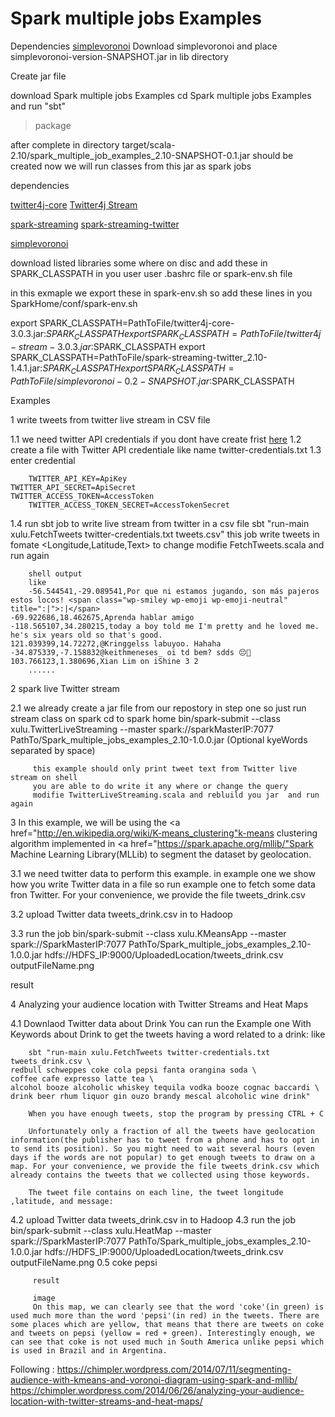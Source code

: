 Spark multiple jobs Examples
============================
Dependencies
<a href="http://sourceforge.net/projects/simplevoronoi/">simplevoronoi</a>
Download simplevoronoi and place simplevoronoi-version-SNAPSHOT.jar in lib directory

Create jar file

download Spark multiple jobs Examples 
cd Spark multiple jobs Examples and run "sbt"
> package

after complete in directory target/scala-2.10/spark_multiple_job_examples_2.10-SNAPSHOT-0.1.jar should be created 
now we will run classes from this jar as spark jobs

dependencies

<a href="http://mvnrepository.com/artifact/org.twitter4j/twitter4j-core/3.0.3">twitter4j-core</a>
<a href="http://mvnrepository.com/artifact/org.twitter4j/twitter4j-stream/3.0.3">Twitter4j Stream</a>

<a href="http://mvnrepository.com/artifact/org.apache.spark/spark-streaming_2.10/1.3.0">spark-streaming</a>
<a href="http://mvnrepository.com/artifact/org.apache.spark/spark-streaming-twitter_2.10/1.4.1">spark-streaming-twitter</a>

<a href="http://sourceforge.net/projects/simplevoronoi/">simplevoronoi</a>

download listed libraries some where on disc
and add these in SPARK_CLASSPATH in you user user .bashrc file or spark-env.sh file

in this exmaple we export these in spark-env.sh so add these lines in you SparkHome/conf/spark-env.sh

export SPARK_CLASSPATH=PathToFile/twitter4j-core-3.0.3.jar:$SPARK_CLASSPATH
export SPARK_CLASSPATH=PathToFile/twitter4j-stream-3.0.3.jar:$SPARK_CLASSPATH
export SPARK_CLASSPATH=PathToFile/spark-streaming-twitter_2.10-1.4.1.jar:$SPARK_CLASSPATH
export SPARK_CLASSPATH=PathToFile/simplevoronoi-0.2-SNAPSHOT.jar:$SPARK_CLASSPATH

Examples

1   write tweets from twitter live stream in CSV file

1.1 we need twitter API credentials if you dont have create frist <a href="https://apps.twitter.com/">here</a>
1.2 create a file with Twitter API credentiale like name twitter-credentials.txt
1.3 enter credential
    
		TWITTER_API_KEY=ApiKey
    TWITTER_API_SECRET=ApiSecret
    TWITTER_ACCESS_TOKEN=AccessToken
		TWITTER_ACCESS_TOKEN_SECRET=AccessTokenSecret

1.4 run sbt job to write live stream from twitter in a csv file
    sbt "run-main xulu.FetchTweets twitter-credentials.txt tweets.csv"
		this job write tweets in fomate <Longitude,Latitude,Text>
		to change modifie FetchTweets.scala and run again
		
		shell output 
		like 
		-56.544541,-29.089541,Por que ni estamos jugando, son más pajeros estos locos! <span class="wp-smiley wp-emoji wp-emoji-neutral" title=":|">:|</span>
    -69.922686,18.462675,Aprenda hablar amigo
    -118.565107,34.280215,today a boy told me I'm pretty and he loved me. he's six years old so that's good.
    121.039399,14.72272,@Kringgelss labuyoo. Hahaha
    -34.875339,-7.158832@keithmeneses_ oi td bem? sdds 😔💚
    103.766123,1.380696,Xian Lim on iShine 3 2
		......

2  spark live Twitter stream

2.1  we already create a jar file from our repostory in step one
     so just run stream class on spark
		 cd to spark home
		 bin/spark-submit --class xulu.TwitterLiveStreaming --master spark://sparkMasterIP:7077 PathTo/Spark_multiple_jobs_examples_2.10-1.0.0.jar (Optional kyeWords separated by space)
		 
		 this example should only print tweet text from Twitter live stream on shell 
		 you are able to do write it any where or change the query 
		 modifie TwitterLiveStreaming.scala and rebluild you jar  and run again
		 
3   In this example, we will be using the <a href="http://en.wikipedia.org/wiki/K-means_clustering"k-means clustering</a> algorithm implemented in <a href="https://spark.apache.org/mllib/"Spark Machine Learning Library</a>(MLLib) to segment the dataset by geolocation.

3.1  we need twitter data to perform this example.
     in example one we show how you write Twitter data in a file so run example one to fetch some data fron Twitter.
     For your convenience, we provide the file tweets_drink.csv
		 
3.2	 upload Twitter data tweets_drink.csv in to Hadoop

3.3  run the job
      bin/spark-submit --class xulu.KMeansApp --master spark://SparkMasterIP:7077 PathTo/Spark_multiple_jobs_examples_2.10-1.0.0.jar hdfs://HDFS_IP:9000/UploadedLocation/tweets_drink.csv outputFileName.png 

result

4 Analyzing your audience location with Twitter Streams and Heat Maps

4.1 Downlaod Twitter data about Drink 
    You can run the Example one With Keywords about Drink to get the tweets having a word related to a drink:
		like 
		
		sbt "run-main xulu.FetchTweets twitter-credentials.txt tweets_drink.csv \
    redbull schweppes coke cola pepsi fanta orangina soda \
    coffee cafe expresso latte tea \
    alcohol booze alcoholic whiskey tequila vodka booze cognac baccardi \
    drink beer rhum liquor gin ouzo brandy mescal alcoholic wine drink"	
		
		When you have enough tweets, stop the program by pressing CTRL + C
		
		Unfortunately only a fraction of all the tweets have geolocation information(the publisher has to tweet from a phone and has to opt in to send its position). So you might need to wait several hours (even days if the words are not popular) to get enough tweets to draw on a map. For your convenience, we provide the file tweets_drink.csv which already contains the tweets that we collected using those keywords.
		
		The tweet file contains on each line, the tweet longitude ,latitude, and message:

4.2 upload Twitter data tweets_drink.csv in to Hadoop
4.3 run the job
     bin/spark-submit --class xulu.HeatMap --master spark://SparkMasterIP:7077 PathTo/Spark_multiple_jobs_examples_2.10-1.0.0.jar hdfs://HDFS_IP:9000/UploadedLocation/tweets_drink.csv outputFileName.png 0.5 coke pepsi	
		 
		 result 
		 
		 image
		 On this map, we can clearly see that the word 'coke'(in green) is used much more than the word 'pepsi'(in red) in the tweets. There are some places which are yellow, that means that there are tweets on coke and tweets on pepsi (yellow = red + green). Interestingly enough, we can see that coke is not used much in South America unlike pepsi which is used in Brazil and in Argentina.
		 
Following : https://chimpler.wordpress.com/2014/07/11/segmenting-audience-with-kmeans-and-voronoi-diagram-using-spark-and-mllib/
            https://chimpler.wordpress.com/2014/06/26/analyzing-your-audience-location-with-twitter-streams-and-heat-maps/
		
			      


